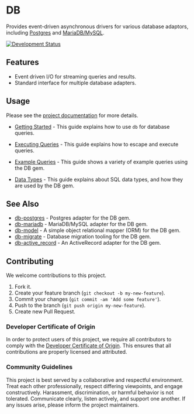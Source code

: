 # DB

Provides event-driven asynchronous drivers for various database adaptors, including [Postgres](https://github.com/socketry/db-postgres) and [MariaDB/MySQL](https://github.com/socketry/db-mariadb).

[![Development Status](https://github.com/socketry/db/workflows/Test/badge.svg)](https://github.com/socketry/db/actions?workflow=Test)

## Features

  - Event driven I/O for streaming queries and results.
  - Standard interface for multiple database adapters.

## Usage

Please see the [project documentation](https://socketry.github.io/db/) for more details.

  - [Getting Started](https://socketry.github.io/db/guides/getting-started/index) - This guide explains how to use `db` for database queries.

  - [Executing Queries](https://socketry.github.io/db/guides/executing-queries/index) - This guide explains how to escape and execute queries.

  - [Example Queries](https://socketry.github.io/db/guides/example-queries/index) - This guide shows a variety of example queries using the DB gem.

  - [Data Types](https://socketry.github.io/db/guides/datatypes/index) - This guide explains about SQL data types, and how they are used by the DB gem.

## See Also

  - [db-postgres](https://github.com/socketry/db-postgres) - Postgres adapter for the DB gem.
  - [db-mariadb](https://github.com/socketry/db-mariadb) - MariaDB/MySQL adapter for the DB gem.
  - [db-model](https://github.com/socketry/db-model) - A simple object relational mapper (ORM) for the DB gem.
  - [db-migrate](https://github.com/socketry/db-migrate) - Database migration tooling for the DB gem.
  - [db-active\_record](https://github.com/socketry/db-active_record) - An ActiveRecord adapter for the DB gem.

## Contributing

We welcome contributions to this project.

1.  Fork it.
2.  Create your feature branch (`git checkout -b my-new-feature`).
3.  Commit your changes (`git commit -am 'Add some feature'`).
4.  Push to the branch (`git push origin my-new-feature`).
5.  Create new Pull Request.

### Developer Certificate of Origin

In order to protect users of this project, we require all contributors to comply with the [Developer Certificate of Origin](https://developercertificate.org/). This ensures that all contributions are properly licensed and attributed.

### Community Guidelines

This project is best served by a collaborative and respectful environment. Treat each other professionally, respect differing viewpoints, and engage constructively. Harassment, discrimination, or harmful behavior is not tolerated. Communicate clearly, listen actively, and support one another. If any issues arise, please inform the project maintainers.
